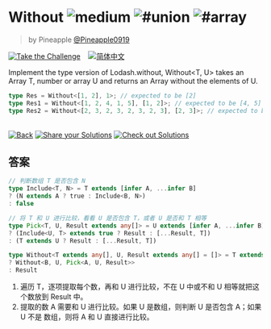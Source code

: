 <!--info-header-start--><h1>Without <img src="https://img.shields.io/badge/-medium-d9901a" alt="medium"/> <img src="https://img.shields.io/badge/-%23union-999" alt="#union"/> <img src="https://img.shields.io/badge/-%23array-999" alt="#array"/></h1><blockquote><p>by Pineapple <a href="https://github.com/Pineapple0919" target="_blank">@Pineapple0919</a></p></blockquote><p><a href="https://tsch.js.org/5117/play" target="_blank"><img src="https://img.shields.io/badge/-Take%20the%20Challenge-3178c6?logo=typescript&logoColor=white" alt="Take the Challenge"/></a> &nbsp;&nbsp;&nbsp;<a href="./README.zh-CN.md" target="_blank"><img src="https://img.shields.io/badge/-%E7%AE%80%E4%BD%93%E4%B8%AD%E6%96%87-gray" alt="简体中文"/></a> </p><!--info-header-end-->

Implement the type version of Lodash.without, Without<T, U> takes an Array T, number or array U and returns an Array without the elements of U.

```ts
type Res = Without<[1, 2], 1>; // expected to be [2]
type Res1 = Without<[1, 2, 4, 1, 5], [1, 2]>; // expected to be [4, 5]
type Res2 = Without<[2, 3, 2, 3, 2, 3, 2, 3], [2, 3]>; // expected to be []
```

<!--info-footer-start--><br><a href="../../README.md" target="_blank"><img src="https://img.shields.io/badge/-Back-grey" alt="Back"/></a> <a href="https://tsch.js.org/5117/answer" target="_blank"><img src="https://img.shields.io/badge/-Share%20your%20Solutions-teal" alt="Share your Solutions"/></a> <a href="https://tsch.js.org/5117/solutions" target="_blank"><img src="https://img.shields.io/badge/-Check%20out%20Solutions-de5a77?logo=awesome-lists&logoColor=white" alt="Check out Solutions"/></a> <!--info-footer-end-->

## 答案
```ts
// 判断数组 T 是否包含 N
type Include<T, N> = T extends [infer A, ...infer B] 
? (N extends A ? true : Include<B, N>)
: false

// 将 T 和 U 进行比较，看看 U 是否包含 T，或者 U 是否和 T 相等
type Pick<T, U, Result extends any[]> = U extends [infer A, ...infer B] 
? (Include<U, T> extends true ? Result : [...Result, T])
: (T extends U ? Result : [...Result, T])

type Without<T extends any[], U, Result extends any[] = []> = T extends [infer A, ...infer B] 
? Without<B, U, Pick<A, U, Result>>
: Result
```
1. 遍历 T，逐项提取每个数，再和 U 进行比较，不在 U 中或不和 U 相等就把这个数放到 Result 中。
2. 提取的数 A 需要和 U 进行比较。如果 U 是数组，则判断 U 是否包含 A；如果 U 不是 数组，则将 A 和 U 直接进行比较。